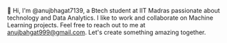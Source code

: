 👋 Hi, I'm @anujbhagat7139, a Btech student at IIT Madras passionate about technology and Data Analytics. I like to work and collaborate on Machine Learning projects. Feel free to reach out to me at anujbahgat999@gmail.com. Let's create something amazing together.

<!---
anujbhagat7139/anujbhagat7139 is a ✨ special ✨ repository because its `README.md` (this file) appears on your GitHub profile.
You can click the Preview link to take a look at your changes.
--->
